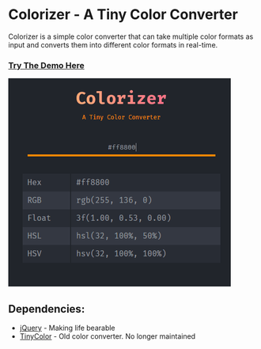 # Colorizer - A Tiny Color Converter
Colorizer is a simple color converter that can take multiple color formats as input and converts them into different color formats in real-time.

### [Try The Demo Here](https://excalith.github.io/Colorizer/)

![Anim](/images/anim.gif)

## Dependencies:
* [jQuery](https://github.com/jquery/jquery) - Making life bearable
* [TinyColor](https://github.com/bgrins/TinyColor) - Old color converter. No longer maintained